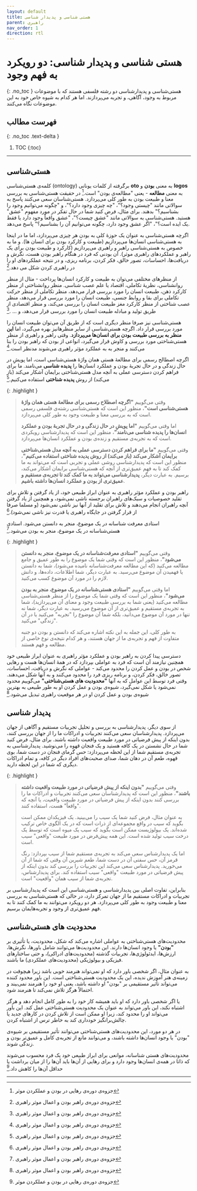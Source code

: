 ```yaml
---
layout: default
title: هستی شناسی و پدیدار شناسی
parent: راهبری
nav_order: 1
direction: rtl
---
```


# هستی شناسی و پدیدار شناسی: دو رویکرد به فهم وجود
{: .no_toc }
هستی‌شناسی و پدیدارشناسی دو رشته فلسفی هستند که با موضوعات مربوط به وجود، آگاهی، و تجربه می‌پردازند. اما هر کدام به شیوه خاص خود به این موضوعات نگاه می‌کنند.

## فهرست مطالب
{: .no_toc .text-delta }
1. TOC
{:toc}
---

## هستی‌شناسی
کلمه‌ی هستی‌شناسی (ontology) برگرفته از کلمات یونانی **oto** به معنی **بودن** و **logos** به معنی **مطالعه** - یعنی "مطالعه‌ی بودن" است.[^2] در حقیقت هستی‌شناسی به بررسی معنا و طبیعت بودن به طور کلی می‌پردازد. هستی‌شناسان سعی می‌کنند پاسخ به سوالاتی مانند "چیستی وجود؟"، "چه چیزی وجود دارد؟"، و "چگونه می‌توانیم وجود را بشناسیم؟" بدهند. برای مثال، فرض کنید شما در حال تفکر در مورد مفهوم "عشق" هستید. هستی‌شناسی به سوالاتی مانند "عشق چیست؟"، "عشق واقعاً وجود دارد یا فقط یک ایده است؟"، "اگر عشق وجود دارد، چگونه می‌توانیم آن را بشناسیم؟" پاسخ می‌دهد.

اگرچه هستی‌شناسی به عنوان یک حوزۀ کلی به بودن هر چیزی می‌پردازد، اما ما در اینجا به هستی‌شناسی انسان‌ها می‌پردازیم (طبیعت و کارکرد بودن برای انسان ها). و ما به خصوص به هستی‌شناسی راهبر و راهبری می‌پردازیم (کارکرد و طبیعت بودن برای یک راهبر و عملکردهای راهبری موثر). آن بودنی که فرد در هنگام راهبر بودن هست، نگرش و دریافت‌ها، احساسات، تصور خالق، فکر کردن، برنامه ریزی، و در نتیجه عملکردهای او را در راهبری کردن شکل می دهد.[^1]

از منظرهای مختلفی می‌توان به طبیعت و کارکرد انسان‌ها پرداخت - مثال از منظر روانشناسی، نظریۀ تکاملی، اقتصاد یا علم عصب شناسی. منظر روانشناختی از منظر کارکرد ذهن، طبیعت انسان را مورد بررسی قرار می‌دهد، منظر تکاملی از منظر حرکت تکاملی برای بقا و روابط جنسی، طبیعت انسان را مورد بررسی قرار می‌دهد، منظر عصب شناختی از منظر کارکرد مغز طبیعت انسان را بررسی می‌کند، و منظر اقتصادی از طریق تولید و مبادله طبیعت انسان را مورد بررسی قرار می‌دهد، و ... .[^1]

هستی‌شناسی نیز صرفا منظر دیگری است که از طریق آن می‌توان طبیعت انسان را مورد بررسی قرار داد. اگرچه هستی‌شناسی از سایر منظرهانیز بهره می‌گیرد، اما **این منظر به بررسی طبیعت بودن برای انسان‌ها می‌پردازد**. وقتی راهبر و راهبری از منظر هستی‌شناختی مورد بررسی و کاوش قرار می‌گیرد، انواعی از بودن که راهبر بودن را بنا می‌کنند و منجر به به عملکرد مؤثر راهبری می‌شوند مدنظر است.[^1]

اگرچه اصطالح رسمی برای مطالعۀ هستی همان واژۀ هستی‌شناسی است، اما پویشِ در حال زندگی و در حال تجربۀ بودن و عملکرد انسان‌ها را **پدیده شناسی** می‌نامند. ما برای فراهم کردن دسترسی عملی به آنچه مدل هستی‌شناختی برایمان آشکار می‌کند (باز می‌کند) از روش **پدیده شناختی** استفاده می‌کنیم.[^1]

{: .highlight }
> وقتی می‌گوییم **"اگرچه اصطلاح رسمی برای مطالعۀ هستی همان واژۀ هستی‌شناسی است"**، منظور این است که هستی‌شناسی رشته‌ی فلسفی رسمی است که به بررسی معنا و طبیعت وجود به طور کلی می‌پردازد.
>
> اما وقتی می‌گوییم **"اما پویشِ در حال زندگی و در حال تجربۀ بودن و عملکرد انسان‌ها را پدیده شناسی می‌نامند"**، منظور این است که پدیدارشناسی رویکردی است که به تجربه‌ی مستقیم و زنده‌ی بودن و عملکرد انسان‌ها می‌پردازد.
>
> وقتی می‌گوییم **"ما برای فراهم کردن دسترسی عملی به آنچه مدل هستی‌شناختی برایمان آشکار می‌کند (باز می‌کند) از روش پدیده شناختی استفاده می‌کنیم"**، منظور این است که پدیدارشناسی روشی عملی و تجربی است که می‌تواند به ما کمک کند تا به فهم عمیق‌تری از آنچه که هستی‌شناسی برایمان آشکار می‌کند، برسیم. به عبارت دیگر، **پدیدارشناسی می‌تواند به ما کمک کند تا تجربه‌ی مستقیم و عمیق‌تری از بودن و عملکرد انسان‌ها داشته باشیم**.
> 
راهبر بودن و عملکرد مؤثر راهبری به عنوان ابراز طبیعی خود، از یاد گرفتن و تلاش برای تقلید خصوصیات و سبک‌های راهبران برجسته ناشی نمی‌شود، و همچنین از یاد گرفتن آنچه راهبران انجام می‌دهند و تلاش برای تقلید از آنها نیز ناشی نمی‌شود (و مسلما صرفا از قرار گرفتن در
جایگاه راهبری یا قدرت نیز ناشی نمی‌شود).[^1]

استادی معرفت شناسانه در یک موضوع، منجر به دانستن می‌شود. استادی هستی‌شناسانه در یک موضوع، منجر به بودن می‌شود.[^1]

{: .highlight }
> وقتی می‌گوییم **"استادی معرفت‌شناسانه در یک موضوع، منجر به دانستن می‌شود"**، منظور این است که وقتی شما یک موضوع را به طور عمیق و جامع مطالعه می‌کنید (که این مطالعه معرفت‌شناسانه نامیده می‌شود)، شما به دانستن یا فهمیدن آن موضوع می‌رسید. به عبارت دیگر، شما اطلاعات، داده‌ها، و دانش لازم را در مورد آن موضوع کسب می‌کنید.
>
> اما وقتی می‌گوییم **"استادی هستی‌شناسانه در یک موضوع، منجر به بودن می‌شود"**، منظور این است که وقتی شما یک موضوع را از منظر هستی‌شناسی مطالعه می‌کنید (یعنی شما به بررسی طبیعت وجود و معنای آن می‌پردازید)، شما به تجربه‌ی مستقیم و عمیق‌تری از آن موضوع می‌رسید. به عبارت دیگر، شما نه تنها در مورد آن موضوع می‌دانید، بلکه شما آن موضوع را "تجربه" می‌کنید یا در آن "زندگی" می‌کنید.
>
> به طور کلی، این جمله به این نکته اشاره می‌کند که دانستن و بودن دو جنبه متفاوت از فهم و تجربه‌ی ما از جهان هستند، و هر کدام نتیجه‌ی نوع خاصی از مطالعه و فهم هستند.


دسترسی پیدا کردن به راهبر بودن و عملکرد مؤثر راهبری به عنوان ابراز طبیعی خود همچنین نیازمند آن است که فرد به عواملی بپردازد که در همۀ انسان‌ها هست و رهایی شخص در بودن و عمل کردن را محدود می‌کند - عواملی که نگرش و دریافت، احساسات، تصور خالق، فکر کردن،
و برنامه ریزی فرد را محدود می‌کنند و به آنها شکل می‌دهند. وقتی فرد توسط این عوامل که به آنها **"محدودیت های هستی‌شناختی"** می‌گوییم محدود نمی‌شود یا شکل نمی‌گیرد، شیوه‌ی بودن و عمل کردن او به طور طبیعی به بهترین شیوه‌ی بودن و عمل کردن او در هر موقعیت راهبری تبدیل می‌شود.[^1]

## پدیدار شناسی
از سوی دیگر، پدیدارشناسی به بررسی و تحلیل تجربیات مستقیم و آگاهی از جهان می‌پردازد. پدیدارشناسان سعی می‌کنند تجربیات و ادراکات ما را از جهان بررسی کنند، بدون اینکه از پیش فرضیاتی در مورد طبیعت واقعیت داشته باشند. برای مثال، فرض کنید شما در حال نشستن در یک کافه هستید و یک فنجان قهوه را می‌نوشید. پدیدارشناسی به تجربه‌ی مستقیم شما از این لحظه می‌پردازد: حس گرمای فنجان در دست شما، بوی قهوه، طعم آن در دهان شما، صدای صحبت‌های افراد دیگر در کافه، و تمام ادراکات دیگری که شما در این لحظه دارید.

{: .highlight }
> وقتی می‌گوییم **"بدون اینکه از پیش فرضیاتی در مورد طبیعت واقعیت داشته باشند"**، منظور این است که پدیدارشناسان سعی می‌کنند تجربیات و ادراکات ما را بررسی کنند بدون اینکه از پیش فرضیاتی در مورد طبیعت واقعیت، یا آنچه که "واقعاً" هست، استفاده کنند.
>
> به عنوان مثال، فرض کنید شما یک سیب را می‌بینید. یک فیزیکدان ممکن است بگوید که سیب در واقع مجموعه‌ای از ذرات است که در یک الگوی خاص ترکیب شده‌اند. یک بیولوژیست ممکن است بگوید که سیب یک میوه است که توسط یک درخت سیب تولید شده است. این همه پیش‌فرض در مورد طبیعت "واقعی" سیب است.
>
> اما یک پدیدارشناس سعی می‌کند به تجربه‌ی مستقیم شما از سیب بپردازد: رنگ قرمز آن، حس سفتی آن در دست شما، طعم شیرین آن وقتی که شما از آن می‌خورید. پدیدارشناس سعی می‌کند این تجربیات را بررسی کند بدون اینکه از پیش فرضیاتی در مورد طبیعت "واقعی" سیب استفاده کند. برای پدیدارشناس، تجربه‌ی شما از سیب همان "واقعیت" است.

بنابراین، تفاوت اصلی بین پدیدارشناسی و هستی‌شناسی این است که پدیدارشناسی بر تجربیات و ادراکات مستقیم ما از جهان تمرکز دارد، در حالی که هستی‌شناسی به بررسی معنا و طبیعت وجود به طور کلی می‌پردازد. هر دو رویکرد می‌توانند به ما کمک کنند تا به فهم عمیق‌تری از وجود و تجربه‌هایمان برسیم.

## محدودیت های هستی‌شناسی
محدودیت‌های هستی‌شناختی به عواملی اشاره می‌کند که شکل، محدودیت، یا تأثیری بر **"بودن"** یا وجود انسان‌ها دارند. این محدودیت‌ها می‌توانند شامل باورها، نگرش‌ها، ارزش‌ها، ایدئولوژی‌ها، تجربیات گذشته (محدودیت‌های ادراکی)، و حتی ساختارهای فیزیکی و بیولوژیکی (محدودیت‌های عملکردی) ما باشند.

به عنوان مثال، اگر شخصی باور دارد که او نمی‌تواند هنرمند خوبی باشد زیرا هیچوقت در زمینه‌ی هنر آموزش ندیده، این یک محدودیت هستی‌شناختی است. این باور محدود کننده می‌تواند تأثیر مستقیمی بر "بودن" او داشته باشد، یعنی او خود را هنرمند نمی‌بیند و احتمالاً هرگز تلاش نمی‌کند تا هنرمند شود.

یا اگر شخصی باور دارد که او باید همیشه کار خود را به طور کامل انجام دهد و هرگز اشتباه نکند، این باور می‌تواند به عنوان یک محدودیت هستی‌شناختی عمل کند. این باور می‌تواند او را محدود کند، زیرا او ممکن است از تلاش کردن در کارهای جدید یا چالش‌برانگیز خودداری کند به خاطر ترس از اشتباه کردن.

در هر دو مورد، این محدودیت‌های هستی‌شناختی می‌توانند تأثیر مستقیمی بر شیوه‌ی "بودن" یا وجود انسان‌ها داشته باشند، و می‌توانند مانع از تجربه‌ی کامل و عمیق‌تر بودن و زندگی شوند.

محدودیت‌های هستی شناسانه، موانعی برای ابراز طبیعی خود یک فرد محسوب می‌شوند که ذاتا در همه‌ی انسان‌ها وجود دارد و برای رهایی از آن‌ها باید آن‌ها را از میان برداشت یا حداقل آن‌ها را کاهش داد.[^2]

----

[^1]: جزوه‌ی دوره‌ی راهبر بودن و اعمال موثر راهبری
[^2]: جزوه‌ی دوره‌ی رهایی در بودن و عملکردن موثر
